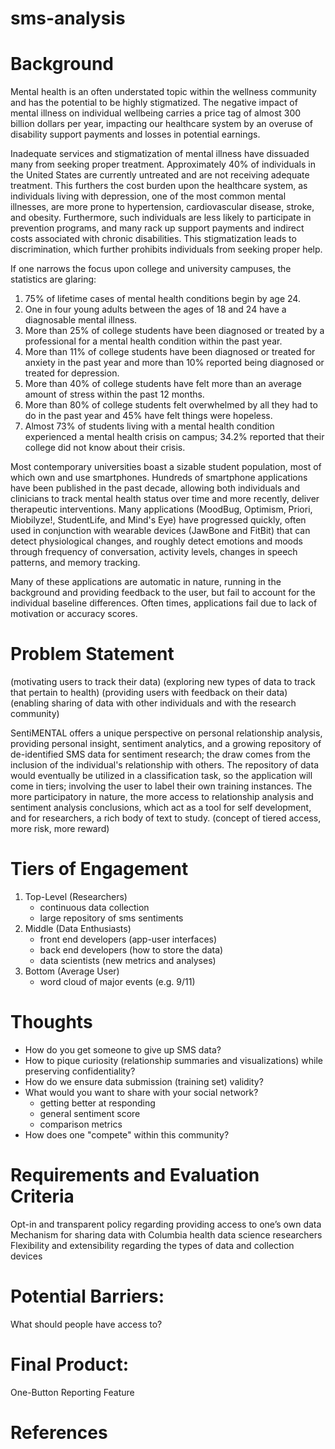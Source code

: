 # sms-analysis

# Background

Mental health is an often understated topic within the wellness community and has the potential to be highly stigmatized. The negative impact of mental illness on individual wellbeing carries a price tag of almost 300 billion dollars per year, impacting our healthcare system by an overuse of disability support payments and losses in potential earnings. 

Inadequate services and stigmatization of mental illness have dissuaded many from seeking proper treatment. Approximately 40% of individuals in the United States are currently untreated and are not receiving adequate treatment. This furthers the cost burden upon the healthcare system, as individuals living with depression, one of the most common mental illnesses, are more prone to hypertension, cardiovascular disease, stroke, and obesity. Furthermore, such individuals are less likely to participate in prevention programs, and many rack up support payments and indirect costs associated with chronic disabilities. This stigmatization leads to discrimination, which further prohibits individuals from seeking proper help.

If one narrows the focus upon college and university campuses, the statistics are glaring:

1. 75% of lifetime cases of mental health conditions begin by age 24.
2. One in four young adults between the ages of 18 and 24 have a diagnosable mental illness.
3. More than 25% of college students have been diagnosed or treated by a professional for a mental health condition within the past year.
4. More than 11% of college students have been diagnosed or treated for anxiety in the past year and more than 10% reported being diagnosed or treated for depression.
5. More than 40% of college students have felt more than an average amount of stress within the past 12 months.
6. More than 80% of college students felt overwhelmed by all they had to do in the past year and 45% have felt things were hopeless.
7. Almost 73% of students living with a mental health condition experienced a mental health crisis on campus; 34.2% reported that their college did not know about their crisis.

Most contemporary universities boast a sizable student population, most of which own and use smartphones. Hundreds of smartphone applications have been published in the past decade, allowing both individuals and clinicians to track mental health status over time and more recently, deliver therapeutic interventions. Many applications (MoodBug, Optimism, Priori, Miobilyze!, StudentLife, and Mind's Eye) have progressed quickly, often used in conjunction with wearable devices (JawBone and FitBit) that can detect physiological changes, and roughly detect emotions and moods through frequency of conversation, activity levels, changes in speech patterns, and memory tracking.

Many of these applications are automatic in nature, running in the background and providing feedback to the user, but fail to account for the individual baseline differences. Often times, applications fail due to lack of motivation or accuracy scores. 

# Problem Statement

(motivating users to track their data)
(exploring new types of data to track that pertain to health)
(providing users with feedback on their data)
(enabling sharing of data with other individuals and with the research community)

SentiMENTAL offers a unique perspective on personal relationship analysis, providing personal insight, sentiment analytics, and a growing repository of de-identified SMS data for sentiment research; the draw comes from the inclusion of the individual's relationship with others. The repository of data would eventually be utilized in a classification task, so the application will come in tiers; involving the user to label their own training instances. The more participatory in nature, the more access to relationship analysis and sentiment analysis conclusions, which act as a tool for self development, and for researchers, a rich body of text to study. (concept of tiered access, more risk, more reward) 

# Tiers of Engagement

1. Top-Level (Researchers)
    * continuous data collection
    * large repository of sms sentiments
2. Middle (Data Enthusiasts)
    * front end developers (app-user interfaces)
    * back end developers (how to store the data)
    * data scientists (new metrics and analyses)
3. Bottom (Average User)
    * word cloud of major events (e.g. 9/11)

# Thoughts

* How do you get someone to give up SMS data?
* How to pique curiosity (relationship summaries and visualizations) while preserving confidentiality?
* How do we ensure data submission (training set) validity?
* What would you want to share with your social network?
    * getting better at responding
    * general sentiment score
    * comparison metrics
* How does one "compete" within this community?

# Requirements and Evaluation Criteria
Opt-in and transparent policy regarding providing access to one’s own data
Mechanism for sharing data with Columbia health data science researchers
Flexibility and extensibility regarding the types of data and collection devices

# Potential Barriers:
What should people have access to?

# Final Product:
One-Button Reporting Feature

# References
